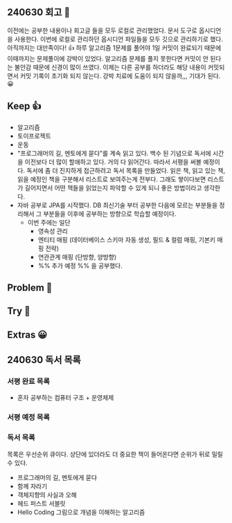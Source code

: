 ## 240630 회고 💬
이전에는 공부한 내용이나 회고글 들을 모두 로컬로 관리했었다. 문서 도구로 옵시디언을 사용한다. 이번에 로컬로 관리하던 옵시디언 파일들을 모두 깃으로 관리하기로 했다. 아직까지는 대만족이다! 👍 하루 알고리즘 1문제를 풀어야 1일 커밋이 완료되기 때문에 이때까지는 문제풀이에 강박이 있었다. 알고리즘 문제를 풀지 못한다면 커밋이 안 된다는 불안감 때문에 신경이 많이 쓰였다. 이제는 다른 공부를 하더라도 해당 내용이 커밋되면서 커밋 기록이 초기화 되지 않는다. 강박 치료에 도움이 되지 않을까,,, 기대가 된다. 😀
## Keep 👍
- 알고리즘
- 토이프로젝트
- 운동
- "프로그래머의 길, 멘토에게 묻다"를 계속 읽고 있다. 백수 된 기념으로 독서에 시간을 이전보다 더 많이 할애하고 있다. 거의 다 읽어간다. 따라서 서평을 써볼 예정이다. 독서에 좀 더 진지하게 접근하려고 독서 목록을 만들었다. 읽은 책, 읽고 있는 책, 읽을 예정인 책을 구분해서 리스트로 보여주는게 전부다. 그래도 쌓이다보면 리스트가 길어지면서 어떤 책들을 읽었는지 파악할 수 있게 되니 좋은 방법이라고 생각한다.
- 자바 공부로 JPA를 시작했다. DB 최신기술 부터 공부한 다음에 모르는 부분들을 정리해서 그 부분들을 이후에 공부하는 방향으로 학습할 예정이다. 
	- 이번 주에는 일단 
		- 영속성 관리
		- 엔티티 매핑 (데이터베이스 스키마 자동 생성, 필드 & 컬럼 매핑, 기본키 매핑 전략)
		- 연관관계 매핑 (단방향, 양방향)
		-  %% 추가 예정 %%
	을 공부했다. 
		

## Problem 🤢

## Try 🧚

## Extras 😀

## 240630 독서 목록

### 서평 완료 목록
- 혼자 공부하는 컴퓨터 구조 + 운영체제

###  서평 예정 목록

### 독서 목록
목록은 우선순위 큐이다. 상단에 있더라도 더 중요한 책이 들어온다면 순위가 뒤로 밀릴 수 있다.
- 프로그래머의 길, 멘토에게 묻다
- 함께 자라기
- 객체지향의 사실과 오해
- 헤드 퍼스트 서블릿
- Hello Coding 그림으로 개념을 이해하는 알고리즘
